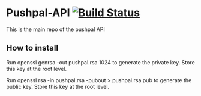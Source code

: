# Pushpal-API  [![Build Status](https://travis-ci.com/dernise/pushpal-api.svg?token=AbEANjysKDJ24sgJwcmH&branch=master)](https://travis-ci.com/dernise/pushpal-api)

This is the main repo of the pushpal API

## How to install

Run openssl genrsa -out pushpal.rsa 1024 to generate the private key. Store this key at the root level.

Run openssl rsa -in pushpal.rsa -pubout > pushpal.rsa.pub to generate the public key. Store this key at the root level.
